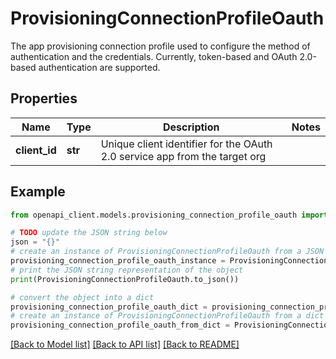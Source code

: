 # ProvisioningConnectionProfileOauth

The app provisioning connection profile used to configure the method of authentication and the credentials. Currently, token-based and OAuth 2.0-based authentication are supported. 

## Properties

Name | Type | Description | Notes
------------ | ------------- | ------------- | -------------
**client_id** | **str** | Unique client identifier for the OAuth 2.0 service app from the target org | 

## Example

```python
from openapi_client.models.provisioning_connection_profile_oauth import ProvisioningConnectionProfileOauth

# TODO update the JSON string below
json = "{}"
# create an instance of ProvisioningConnectionProfileOauth from a JSON string
provisioning_connection_profile_oauth_instance = ProvisioningConnectionProfileOauth.from_json(json)
# print the JSON string representation of the object
print(ProvisioningConnectionProfileOauth.to_json())

# convert the object into a dict
provisioning_connection_profile_oauth_dict = provisioning_connection_profile_oauth_instance.to_dict()
# create an instance of ProvisioningConnectionProfileOauth from a dict
provisioning_connection_profile_oauth_from_dict = ProvisioningConnectionProfileOauth.from_dict(provisioning_connection_profile_oauth_dict)
```
[[Back to Model list]](../README.md#documentation-for-models) [[Back to API list]](../README.md#documentation-for-api-endpoints) [[Back to README]](../README.md)


